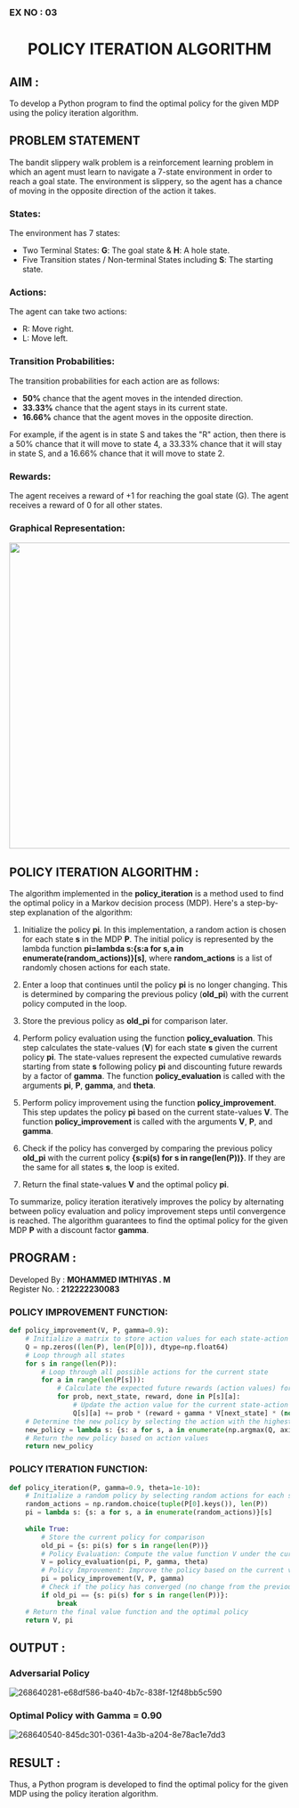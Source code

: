 ### EX NO : 03
# <p align="center">POLICY ITERATION ALGORITHM</p>

## AIM :
To develop a Python program to find the optimal policy for the given MDP using the policy iteration algorithm.

## PROBLEM STATEMENT
The bandit slippery walk problem is a reinforcement learning problem in which an agent must learn to navigate a 7-state environment in order to reach a goal state. The environment is slippery, so the agent has a chance of moving in the opposite direction of the action it takes.

### States:

The environment has 7 states:
* Two Terminal States: **G**: The goal state & **H**: A hole state.
* Five Transition states / Non-terminal States including  **S**: The starting state.

### Actions:

The agent can take two actions:

* R: Move right.
* L: Move left.

### Transition Probabilities:

The transition probabilities for each action are as follows:

* **50%** chance that the agent moves in the intended direction.
* **33.33%** chance that the agent stays in its current state.
* **16.66%** chance that the agent moves in the opposite direction.

For example, if the agent is in state S and takes the "R" action, then there is a 50% chance that it will move to state 4, a 33.33% chance that it will stay in state S, and a 16.66% chance that it will move to state 2.

### Rewards:

The agent receives a reward of +1 for reaching the goal state (G). The agent receives a reward of 0 for all other states.

### Graphical Representation:
<p align="center">
<img width="550" src="https://github.com/ShafeeqAhamedS/RL_2_Policy_Eval/assets/93427237/e7af87e7-fe73-47fa-8bea-2040b7645e44"> </p>


## POLICY ITERATION ALGORITHM :

The algorithm implemented in the **policy_iteration** is a method used to find the optimal policy in a Markov decision process (MDP). 
Here's a step-by-step explanation of the algorithm:

1. Initialize the policy **pi**. In this implementation, a random action is chosen for each state **s** in the MDP **P**. The initial policy is represented by the lambda function **pi=lambda s:{s:a for s,a in enumerate(random_actions)}[s]**, where **random_actions** is a list of randomly chosen actions for each state.

2. Enter a loop that continues until the policy **pi** is no longer changing. This is determined by comparing the previous policy (**old_pi**) with the current policy computed in the loop.

3. Store the previous policy as **old_pi** for comparison later.

4. Perform policy evaluation using the function **policy_evaluation**. This step calculates the state-values (**V**) for each state **s** given the current policy **pi**. The state-values represent the expected cumulative rewards starting from state **s** following policy **pi** and discounting future rewards by a factor of **gamma**. The function **policy_evaluation** is called with the arguments **pi**, **P**, **gamma**, and **theta**.

5. Perform policy improvement using the function **policy_improvement**. This step updates the policy **pi** based on the current state-values **V**. The function **policy_improvement** is called with the arguments **V**, **P**, and **gamma**.

6. Check if the policy has converged by comparing the previous policy **old_pi** with the current policy **{s:pi(s) for s in range(len(P))}**. If they are the same for all states **s**, the loop is exited.

7. Return the final state-values **V** and the optimal policy **pi**.

To summarize, policy iteration iteratively improves the policy by alternating between policy evaluation and policy improvement steps until convergence is reached. The algorithm guarantees to find the optimal policy for the given MDP **P** with a discount factor **gamma**.

## PROGRAM :
Developed By : **MOHAMMED IMTHIYAS . M**
</br>
Register No. : **212222230083**
### POLICY IMPROVEMENT FUNCTION:
```py
def policy_improvement(V, P, gamma=0.9):
    # Initialize a matrix to store action values for each state-action pair
    Q = np.zeros((len(P), len(P[0])), dtype=np.float64)
    # Loop through all states
    for s in range(len(P)):
        # Loop through all possible actions for the current state
        for a in range(len(P[s])):
            # Calculate the expected future rewards (action values) for each action
            for prob, next_state, reward, done in P[s][a]:
                # Update the action value for the current state-action pair
                Q[s][a] += prob * (reward + gamma * V[next_state] * (not done))
    # Determine the new policy by selecting the action with the highest action value
    new_policy = lambda s: {s: a for s, a in enumerate(np.argmax(Q, axis=1))}[s]
    # Return the new policy based on action values
    return new_policy
```

### POLICY ITERATION FUNCTION:
```py
def policy_iteration(P, gamma=0.9, theta=1e-10):
    # Initialize a random policy by selecting random actions for each state
    random_actions = np.random.choice(tuple(P[0].keys()), len(P))
    pi = lambda s: {s: a for s, a in enumerate(random_actions)}[s]
    
    while True:
        # Store the current policy for comparison
        old_pi = {s: pi(s) for s in range(len(P))}
        # Policy Evaluation: Compute the value function V under the current policy
        V = policy_evaluation(pi, P, gamma, theta)
        # Policy Improvement: Improve the policy based on the current value function
        pi = policy_improvement(V, P, gamma)
        # Check if the policy has converged (no change from the previous iteration)
        if old_pi == {s: pi(s) for s in range(len(P))}:
            break
    # Return the final value function and the optimal policy
    return V, pi
```

## OUTPUT :
### Adversarial Policy



![268640281-e68df586-ba40-4b7c-838f-12f48bb5c590](https://github.com/imthiyas19/policy-iteration-algorithm/assets/120353416/49dbaef4-33a9-42a2-80d0-72440109dc8c)




### Optimal Policy with Gamma = 0.90



![268640540-845dc301-0361-4a3b-a204-8e78ac1e7dd3](https://github.com/imthiyas19/policy-iteration-algorithm/assets/120353416/8cd365f8-5bc8-43b6-b706-d8781f28657e)





## RESULT :
Thus, a Python program is developed to find the optimal policy for the given MDP using the policy iteration algorithm.
